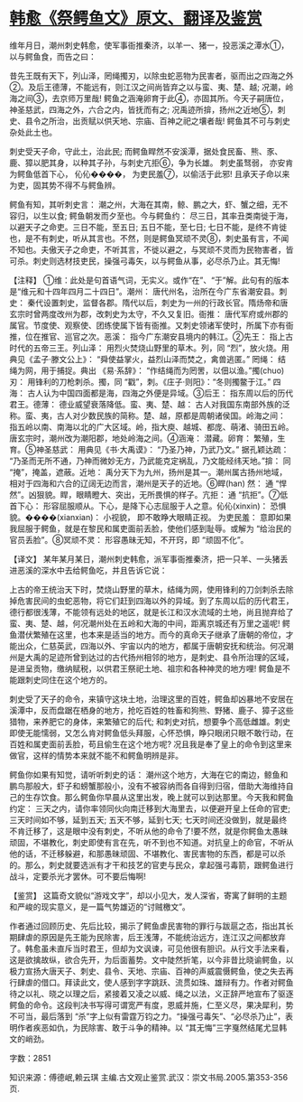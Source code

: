 # [韩愈《祭鳄鱼文》原文、翻译及鉴赏](https://www.vrrw.net/wx/14116.html)

维年月日，潮州刺史韩愈，使军事衙推秦济，以羊一、猪一，投恶溪之潭水①，以与鳄鱼食，而告之曰：

昔先王既有天下，列山泽，罔绳擉刃，以除虫蛇恶物为民害者，驱而出之四海之外②。及后王德薄，不能远有，则江汉之间尚皆弃之以与蛮、夷、楚、越; 况潮，岭海之间③，去京师万里哉! 鳄鱼之涵淹卵育于此④，亦固其所。今天子嗣唐位，神圣慈武，四海之外，六合之内，皆抚而有之; 况禹迹所揜，扬州之近地⑤，刺史、县令之所治，出贡赋以供天地、宗庙、百神之祀之壤者哉! 鳄鱼其不可与刺史杂处此土也。

刺史受天子命，守此土，治此民; 而鳄鱼睅然不安溪潭，据处食民畜、熊、豕、鹿、獐以肥其身，以种其子孙，与刺史亢拒⑥，争为长雄。 刺史虽驽弱， 亦安肯为鳄鱼低首下心， 伈伈����， 为吏民羞⑦，以偷活于此邪! 且承天子命以来为吏，固其势不得不与鳄鱼辨。

鳄鱼有知，其听刺史言： 潮之州，大海在其南，鲸、鹏之大，虾、蟹之细，无不容归，以生以食; 鳄鱼朝发而夕至也。今与鳄鱼约： 尽三日，其率丑类南徙于海，以避天子之命吏。三日不能，至五日; 五日不能，至七日; 七日不能，是终不肯徙也，是不有刺史，听从其言也。不然，则是鳄鱼冥顽不灵⑧，刺史虽有言，不闻不知也。夫傲天子之命吏，不听其言，不徙以避之，与冥顽不灵而为民物害者，皆可杀。刺史则选材技吏民，操强弓毒矢，以与鳄鱼从事，必尽杀乃止。其无悔!



【注释】 ①维：此处是句首语气词，无实义。或作“在”、“于”解。此句有的版本是“维元和十四年四月二十四日”。潮州： 唐代州名，治所在今广东省潮安县。刺史： 秦代设置刺史，监督各郡。隋代以后，刺史为一州的行政长官。隋炀帝和唐玄宗时曾两度改州为郡，改刺史为太守，不久又复旧。衙推： 唐代军府或州郡的属官。节度使、观察使、团练使属下皆有衙推。又刺史领诸军使时，所属下亦有衙推，位在推官、巡官之次。恶溪： 指今广东潮安县境内的韩江。②先王： 指上古时代的五帝三王。列山泽： 用烈火焚烧山野里的草木。列，同 “烈”，放火烧。用典见《孟子·滕文公上》： “舜使益掌火，益烈山泽而焚之，禽兽逃匿。” 罔绳： 结绳为网，用于捕捉。典出 《易·系辞》： “作结绳而为罔罟，以佃以渔。”擉(chuo) 刃： 用锋利的刀枪刺杀。擉，同 “戳”，刺。《庄子·则阳》：“冬则擉鳖于江。” 四海： 古人认为中国四面都是海，四海之外便是异域。③后王： 指东周以后的历代君王。德薄： 德业威望衰落降低。蛮、夷、楚、越： 古人对我国东南部外族的泛称。蛮、夷，古人对少数民族的简称。楚、越，原都是周朝诸侯国。岭海之间： 指五岭以南、南海以北的广大区域。岭，指大庾、越城、都庞、萌渚、骑田五岭。唐玄宗时，潮州改为潮阳郡，地处岭海之间。④涵淹： 潜藏。卵育： 繁殖，生育。⑤神圣慈武： 用典见《书·大禹谟》： “乃圣乃神，乃武乃文。” 据孔颖达疏： “乃圣而无所不通，乃神而微妙无方，乃武能克定祸乱，乃文能经纬天地。”揜： 同 “掩”，掩盖，遮蔽。近地： 禹分天下为九州，扬州是其一。潮州属古扬州地域，相对于四海和六合的辽阔无边而言，潮州是天子的近地。⑥睅(han) 然： 通 “悍然”。凶狠貌。睅，眼睛瞪大、突出，无所畏惧的样子。亢拒： 通 “抗拒”。⑦低首下心： 形容屈服顺从。下心，是降下心志屈服于人之意。伈伈(xinxin)： 恐惧貌。����(xianxian)： 小视貌， 即不敢睁大眼睛正视。 为吏民羞： 意即如果我屈服于鳄鱼，就是在黎民和属吏面前丢脸，使他们感到耻辱。或解为 “给治民的官员丢脸”。⑧冥顽不灵： 形容愚昧无知，不开窍，即 “顽固不化”。

【译文】 某年某月某日，潮州刺史韩愈，派军事衙推秦济，把一只羊、一头猪丢进恶溪的深水中去给鳄鱼吃，并且告诉它说：

上古的帝王统治天下时，焚烧山野里的草木，结绳为网，使用锋利的刀剑刺杀去除掉危害民间的虫蛇恶物，将它们赶到四海以外的异域。到了东周以后的历代君王，德行都很浅薄，不能领有远处的地区，就是长江和汉水流域的土地，尚且抛弃给了蛮、夷、楚、越，何况潮州处在五岭和大海的中间，距离京城还有万里之遥呢! 鳄鱼潜伏繁殖在这里，也本来是适当的地方。而今的真命天子继承了唐朝的帝位，才能出众，仁慈英武，四海以外、宇宙以内的地方，都属于唐朝安抚和统治。何况潮州是大禹的足迹所曾到达过的古代扬州相邻的地方，是刺史、县令所治理的区域，是进呈贡物，缴纳赋税，以供君王祭祀土地、祖宗和各种神灵的地方哩! 鳄鱼是不能跟刺史同住在这个地方的。

刺史受了天子的命令，来镇守这块土地，治理这里的百姓，鳄鱼却凶暴地不安居在溪潭中，反而盘踞在栖身的地方，抢吃百姓的牲畜和狗熊、野猪、鹿子、獐子这些猎物，来养肥它的身体，来繁殖它的后代; 和刺史对抗，想要争个高低雌雄。刺史即使无能懦弱，又怎么肯对鳄鱼低头拜服，心怀恐惧，睁只眼闭只眼不敢行动，在百姓和属吏面前丢脸，苟且偷生在这个地方呢? 况且我是奉了皇上的命令到这里来做官，这样的情势本来就不能不和鳄鱼明辨是非。

鳄鱼你如果有知觉，请听听刺史的话： 潮州这个地方，大海在它的南边，鲸鱼和鹏鸟那般大，虾子和螃蟹那般小，没有不被容纳而各自得到归宿，借助大海维持自己的生存饮食。那么鳄鱼你早晨从这里出发，晚上就可以到达那里。今天我和鳄鱼约定： 三天之内，请你率领同伙向南迁移到大海里去，以便避开皇上任命的官吏; 三天时间如不够，延到五天; 五天不够，延到七天; 七天时间还没做到，就是最终不肯迁移了，这是眼中没有刺史，不听从他的命令了!要不然，就是你鳄鱼太愚昧顽固，不堪教化，刺史即使有言在先，听不到也不知道。对抗皇上的命官，不听从他的话，不迁移躲避，和那愚昧顽固、不堪教化、害民害物的东西，都是可以杀的。那么，刺史就要选派有才干和技艺的官吏与民众，拿起强弓毒箭，跟鳄鱼进行战斗，定要杀光才罢休。可不要后悔啊!

【鉴赏】 这篇奇文貌似“游戏文字”，却以小见大，发人深省，寄寓了鲜明的主题和严峻的现实意义，是一篇气势雄迈的“讨贼檄文”。

作者通过回顾历史、先后比较，揭示了鳄鱼虐民害物的罪行与跋扈之态，指出其长期肆虐的原因是先王能为民除害，后王浅薄，不能统治远方，连江汉之间都放弃了。韩愈虽未直斥当时君王，但却为文讽谏，可见他很有胆识。从行文手法来看，这是欲擒故纵，欲合先开，为后面蓄势。文中陡然折笔，以今非昔比晓谕鳄鱼，以极力宣扬大唐天子、刺史、县令、天地、宗庙、百神的声威震慑鳄鱼，使之失去再行肆虐的借口。拜读此文，使人感到字字跳跃、流贯如珠、雄辩有力。作者对鳄鱼待之以礼、晓之以理之后，紧接着又凌之以威、绳之以法，义正辞严地宣布了驱逐鳄鱼的命令。这段判决书写得可谓宽严有度，恩威并施，仁至义尽，果决犀利，势不可当，最后落到 “杀”字上似有雷霆万钧之力。“操强弓毒矢”、“必尽杀乃止”，表明作者疾恶如仇，为民除害、敢于斗争的精神。以 “其无悔”三字戛然结尾尤显韩文的峭劲。

字数：2851

知识来源：傅德岷,赖云琪 主编.古文观止鉴赏.武汉：崇文书局.2005.第353-356页.

